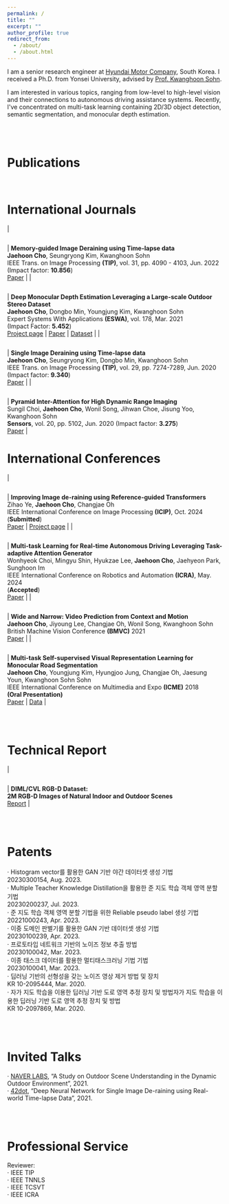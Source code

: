 ```yaml
---
permalink: /
title: ""
excerpt: ""
author_profile: true
redirect_from: 
  - /about/
  - /about.html
---
```




I am a senior research engineer at [Hyundai Motor Company](https://www.hyundai.com/worldwide/en/), South Korea. I received a Ph.D. from Yonsei University, advised by [Prof. Kwanghoon Sohn](http://diml.yonsei.ac.kr/professor/). 

I am interested in various topics, ranging from low-level to high-level vision and their connections to autonomous driving assistance systems. Recently, I've concentrated on multi-task learning containing 2D/3D object detection, semantic segmentation, and monocular depth estimation.



 <br/>
 <br/>



Publications
======
<br/>

International Journals  
======

| <figure style="width: 120px"> <img src="https://jhcho90.github.io/images/memory.PNG" alt=""> </figure> | **Memory-guided Image Deraining using Time-lapse data**<br/>**Jaehoon Cho**, Seungryong Kim, Kwanghoon Sohn<br/>IEEE Trans. on Image Processing **(TIP)**, vol. 31, pp. 4090 - 4103, Jun. 2022 <br/>(Impact factor: **10.856**) <br/>[Paper](https://jhcho90.github.io/files/TIP22_deraining.pdf) |
| <figure style="width: 120px"> <img src="https://jhcho90.github.io/images/eswa3.png" alt=""> </figure> | **Deep Monocular Depth Estimation Leveraging a Large-scale Outdoor Stereo Dataset**<br/>**Jaehoon Cho**, Dongbo Min, Youngjung Kim, Kwanghoon Sohn<br/>Expert Systems With Applications **(ESWA)**, vol. 178, Mar. 2021 <br/>(Impact Factor: **5.452**) <br/>[Project page](https://dimlrgbd.github.io/) \| [Paper](https://jhcho90.github.io/files/Depth_ESWA2021.pdf) \| [Dataset](https://dimlrgbd.github.io/rawdata) | 
| <figure style="width: 120px"> <img src="https://jhcho90.github.io/images/tip.png" alt=""> </figure> | **Single Image Deraining using Time-lapse data**<br/>**Jaehoon Cho**, Seungryong Kim, Dongbo Min, Kwanghoon Sohn<br/>IEEE Trans. on Image Processing **(TIP)**, vol. 29, pp. 7274-7289, Jun. 2020 <br/>(Impact factor: **9.340**)<br/>[Paper](https://jhcho90.github.io/files/derain_TIP2020.pdf) |
| <figure style="width: 120px"> <img src="https://jhcho90.github.io/images/sensors.png" alt=""> </figure> | **Pyramid Inter-Attention for High Dynamic Range Imaging**<br/> Sungil Choi, **Jaehoon Cho**, Wonil Song, Jihwan Choe, Jisung Yoo, Kwanghoon Sohn <br/> **Sensors**, vol. 20, pp. 5102, Jun. 2020 (Impact factor: **3.275**) <br/>[Paper](https://jhcho90.github.io/files/HDR_SENSORS2020.pdf) |
<br/>

International Conferences
======

| <figure style="width: 120px"> <img src="https://jhcho90.github.io/images/ref_rain.png" alt=""> </figure> | **Improving Image de-raining using Reference-guided Transformers**<br/>Zihao Ye, **Jaehoon Cho**, Changjae Oh<br/>IEEE International Conference on Image Processing **(ICIP)**, Oct. 2024 <br/>(**Submitted**) <br/>[Paper](https://jhcho90.github.io/files/TIP22_deraining.pdf) \| [Project page](https://ziiihooo.com/blog/2024/derain/) |
| <figure style="width: 120px"> <img src="https://jhcho90.github.io/images/MTL.png" alt=""> </figure> | **Multi-task Learning for Real-time Autonomous Driving Leveraging Task-adaptive Attention Generator**<br/>Wonhyeok Choi, Mingyu Shin, Hyukzae Lee, **Jaehoon Cho**, Jaehyeon Park, Sunghoon Im<br/>IEEE International Conference on Robotics and Automation **(ICRA)**, May. 2024 <br/>(**Accepted**) <br/>[Paper](https://jhcho90.github.io/files/TIP22_deraining.pdf) |
| <figure style="width: 120px"> <img src="https://jhcho90.github.io/images/video2.png" alt=""> </figure> | **Wide and Narrow: Video Prediction from Context and Motion**<br/>**Jaehoon Cho**, Jiyoung Lee, Changjae Oh, Wonil Song, Kwanghoon Sohn<br/>British Machine Vision Conference **(BMVC)** 2021<br/>[Paper](https://www.bmvc2021-virtualconference.com/assets/papers/0795.pdf) |
| <figure style="width: 120px"> <img src="https://jhcho90.github.io/images/ICME.png" alt=""> </figure> | **Multi-task Self-supervised Visual Representation Learning for Monocular Road Segmentation**<br/>**Jaehoon Cho**, Youngjung Kim, Hyungjoo Jung, Changjae Oh, Jaesung Youn, Kwanghoon Sohn Sohn<br/>IEEE International Conference on Multimedia and Expo **(ICME)** 2018<br/> **(Oral Presentation)**  <br/>[Paper](https://jhcho90.github.io/files/road_ICME2018.pdf) \| [Data](https://drive.google.com/file/d/1RgDBR_HNAVnyqQplIWRMSkT-7V93mUjz/view?usp=sharing) |

 <br/>
 <br/>

Technical Report
======

|<figure style="width: 120px"> <img src="https://jhcho90.github.io/images/database3.PNG" alt=""> </figure> | **DIML/CVL RGB-D Dataset:**<br/>**2M RGB-D Images of Natural Indoor and Outdoor Scenes** <br/>[Report](https://arxiv.org/pdf/2110.11590.pdf) |


 <br/>
 <br/>


Patents
======

&middot; Histogram vector를 활용한 GAN 기반 야간 데이터셋 생성 기법<br/>
20230300154, Aug. 2023. <br/>
&middot; Multiple Teacher Knowledge Distillation을  활용한 준 지도 학습 객체 영역 분할 기법<br/>
20230200237, Jul. 2023. <br/>
&middot; 준 지도 학습 객체 영역 분할 기법을 위한 Reliable pseudo label 생성 기법<br/>
20221000243, Apr. 2023. <br/>
&middot; 이중 도메인 판별기를 활용한 GAN 기반 데이터셋 생성 기법<br/>
20230100239, Apr. 2023. <br/>
&middot; 프로토타입 네트워크 기반의 노이즈 정보 추출 방법<br/>
20230100042, Mar. 2023. <br/>
&middot; 이종 태스크 데이터를 활용한 멀티태스크러닝 기법 기법<br/>
20230100041, Mar. 2023. <br/>
&middot; 딥러닝 기반의 선형성을 갖는 노이즈 영상 제거 방법 및 장치<br/>
KR 10-2095444, Mar. 2020. <br/>
&middot; 자가 지도 학습을 이용한 딥러닝 기반 도로 영역 추정 장치 및 방법자가 지도 학습을 이용한 딥러닝 기반 도로 영역 추정 장치 및 방법<br/>
KR 10-2097869, Mar. 2020. <br/>


 <br/>
 <br/>
 

Invited Talks
======

&middot; [NAVER LABS](https://www.naverlabs.com/en/), “A Study on Outdoor Scene Understanding in the Dynamic Outdoor Environment”, 2021. <br/>
&middot; [42dot](https://42dot.ai/), “Deep Neural Network for Single Image De-raining using Real-world Time-lapse Data”, 2021.


 <br/>
 <br/>


Professional Service
======

Reviewer: <br/>
&middot; IEEE TIP <br/>
&middot; IEEE TNNLS <br/>
&middot; IEEE TCSVT <br/>
&middot; IEEE ICRA <br/>
